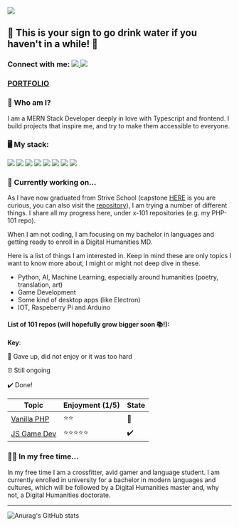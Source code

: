 ![](https://imgur.com/XSGHNLJ.png)
## 
## 🚰 This is your sign to go drink water if you haven't in a while! 🚰
### Connect with me:  <a href="https://www.instagram.com/lidiacodes/" target="_blank"> ![](https://badgen.net/badge/icon/Instagram/pink?icon=https://svgshare.com/i/V8p.svg&label) </a>  <a href="https://www.linkedin.com/in/lidia-kovac/" target="_blank">![](https://badgen.net/badge/icon/LinkedIn/cyan?icon=rss&label)</a>

### <a href="https://lidia-kovac.netlify.app" target="_blank">PORTFOLIO</a>

### 🤔 Who am I? 
I am a MERN Stack Developer deeply in love with Typescript and frontend. 
I build projects that inspire me, and try to make them accessible to everyone.

### 🖥️ My stack: 

![](https://badgen.net/badge/icon/github/purple?icon=github&label) ![](https://badgen.net/badge/icon/postgresql?icon=postgresql&label) ![](https://badgen.net/badge/icon/React/cyan?icon=atom&label) ![](https://badgen.net/badge/icon/typescript?icon=typescript&label) ![](https://badgen.net/badge/icon/javascript/yellow?icon=https://upload.wikimedia.org/wikipedia/commons/9/99/Unofficial_JavaScript_logo_2.svg&label) ![](https://badgen.net/badge/icon/node.js/green?icon=https://svgshare.com/i/VAt.svg&label) ![](https://badgen.net/badge/icon/express.js/red?icon=bitcoin-lightning&label)
![](https://badgen.net/badge/icon/mongodb/green?icon=https://svgshare.com/i/VB3.svg&label)


### 💬 Currently working on...
As I have now graduated from Strive School (capstone <a href="https://learn-ez.netlify.app">HERE</a> is you are curious, you can also visit the <a href="https://github.com/LidiaKovac/learning-management-system-FE">repository</a>), I am trying a number of different things. I share all my progress here, under x-101 repositories (e.g. my PHP-101 repo). 

When I am not coding, I am focusing on my bachelor in languages and getting ready to enroll in a Digital Humanities MD. 

Here is a list of things I am interested in. Keep in mind these are only topics I want to know more about, I might or might not deep dive in these. 

- Python, AI, Machine Learning, especially around humanities (poetry, translation, art)
- Game Development
- Some kind of desktop apps (like Electron)
- IOT, Raspeberry Pi and Arduino

#### List of 101 repos (will hopefully grow bigger soon 📚!): 
**Key**: 

🛑 Gave up, did not enjoy or it was too hard 

⏰ Still ongoing

✔️ Done! 


| Topic     | Enjoyment (1/5) | State
| ----------- | ----------- | ---------- |
| <a href="https://github.com/LidiaKovac/PHP-101">Vanilla PHP</a>     |   ⭐⭐     | 🛑
| <a href="https://github.com/LidiaKovac/JS_GameDev-101">JS Game Dev</a>   |  ⭐⭐⭐⭐⭐      | ✔️

### 🏋️‍♀️ In my free time... 

In my free time I am a crossfitter, avid gamer and language student. I am currently enrolled in university for a bachelor in modern languages and cultures, which will be followed by a Digital Humanities master and, why not, a Digital Humanities doctorate. 

---

![Anurag's GitHub stats](https://github-readme-stats.vercel.app/api?username=LidiaKovac&show_icons=true&theme=dark)


